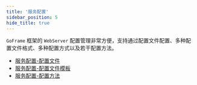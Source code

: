 ```yaml
---
title: '服务配置'
sidebar_position: 5
hide_title: true
---
```


`GoFrame` 框架的 `WebServer` 配置管理非常方便，支持通过配置文件配置、多种配置文件格式、多种配置方式以及若干配置方法。

- [服务配置-配置文件](output/goframe-v2.1-md/WEB服务开发/服务配置/服务配置-配置文件)
- [服务配置-配置文件模板](output/goframe-v2.1-md/WEB服务开发/服务配置/服务配置-配置文件模板)
- [服务配置-配置方法](output/goframe-v2.1-md/WEB服务开发/服务配置/服务配置-配置方法)